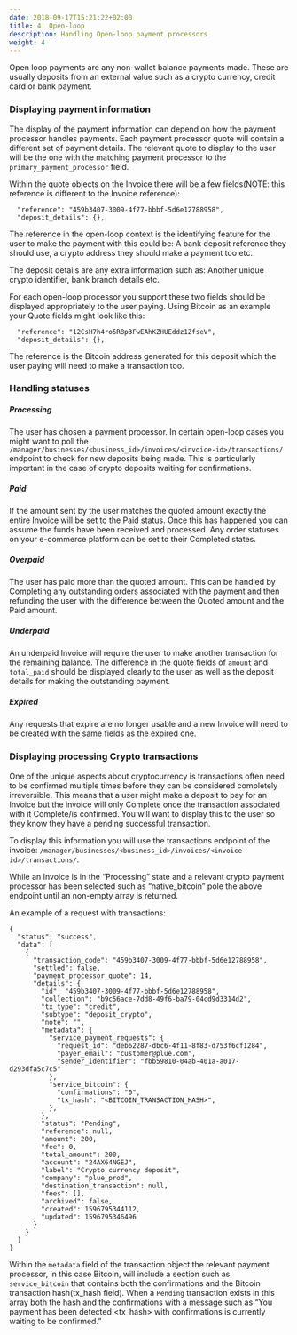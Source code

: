```yaml
---
date: 2018-09-17T15:21:22+02:00
title: 4. Open-loop
description: Handling Open-loop payment processors
weight: 4
---
```


Open loop payments are any non-wallet balance payments made. These are usually deposits from an external value such as a crypto currency, credit card or bank payment. 

### Displaying payment information
The display of the payment information can depend on how the payment processor handles payments. Each payment processor quote will contain a different set of payment details. The relevant quote to display to the user will be the one with the matching payment processor to the `primary_payment_processor` field.

Within the quote objects on the Invoice there will be a few fields(NOTE: this reference is different to the Invoice reference): 

```
  "reference": "459b3407-3009-4f77-bbbf-5d6e12788958",
  "deposit_details": {},
```

The reference in the open-loop context is the identifying feature for the user to make the payment with this could be: A bank deposit reference they should use, a crypto address they should make a payment too etc.

The deposit details are any extra information such as: Another unique crypto identifier, bank branch details etc.

For each open-loop processor you support these two fields should be displayed appropriately to the user paying. Using Bitcoin as an example your Quote fields might look like this:

```
  "reference": "12CsH7h4ro5R8p3FwEAhKZHUEddz1ZfseV",
  "deposit_details": {},
```

The reference is the Bitcoin address generated for this deposit which the user paying will need to make a transaction too.

### Handling statuses

##### Processing
The user has chosen a payment processor. In certain open-loop cases you might want to poll the `/manager/businesses/<business_id>/invoices/<invoice-id>/transactions/` endpoint to check for new deposits being made. This is particularly important in the case of crypto deposits waiting for confirmations.

##### Paid
If the amount sent by the user matches the quoted amount exactly the entire Invoice will be set to the Paid status. Once this has happened you can assume the funds have been received and processed. Any order statuses on your e-commerce platform can be set to their Completed states.

##### Overpaid
The user has paid more than the quoted amount. This can be handled by Completing any outstanding orders associated with the payment and then refunding the user with the difference between the Quoted amount and the Paid amount.

##### Underpaid
An underpaid Invoice will require the user to make another transaction for the remaining balance. The difference in the quote fields of `amount` and `total_paid` should be displayed clearly to the user as well as the deposit details for making the outstanding payment.

##### Expired
Any requests that expire are no longer usable and a new Invoice will need to be created with the same fields as the expired one.

### Displaying processing Crypto transactions
One of the unique aspects about cryptocurrency is transactions often need to be confirmed multiple times before they can be considered completely irreversible. This means that a user might make a deposit to pay for an Invoice but the invoice will only Complete once the transaction associated with it Complete/is confirmed. You will want to display this to the user so they know they have a pending successful transaction.

To display this information you will use the transactions endpoint of the invoice: `/manager/businesses/<business_id>/invoices/<invoice-id>/transactions/`.

While an Invoice is in the “Processing” state and a relevant crypto payment processor has been selected such as “native_bitcoin” pole the above endpoint until an non-empty array is returned.

An example of a request with transactions:

```
{
  "status": "success",
  "data": [
    {
      "transaction_code": "459b3407-3009-4f77-bbbf-5d6e12788958",
      "settled": false,
      "payment_processor_quote": 14,
      "details": {
        "id": "459b3407-3009-4f77-bbbf-5d6e12788958",
        "collection": "b9c56ace-7dd8-49f6-ba79-04cd9d3314d2",
        "tx_type": "credit",
        "subtype": "deposit_crypto",
        "note": "",
        "metadata": {
          "service_payment_requests": {
            "request_id": "deb62287-dbc6-4f11-8f83-d753f6cf1284",
            "payer_email": "customer@plue.com",
            "sender_identifier": "fbb59810-04ab-401a-a017-d293dfa5c7c5"
          },
          "service_bitcoin": {
            "confirmations": "0",
            "tx_hash": "<BITCOIN_TRANSACTION_HASH>",
          },
        },
        "status": "Pending",
        "reference": null,
        "amount": 200,
        "fee": 0,
        "total_amount": 200,
        "account": "24AX64NGEJ",
        "label": "Crypto currency deposit",
        "company": "plue_prod",
        "destination_transaction": null,
        "fees": [],
        "archived": false,
        "created": 1596795344112,
        "updated": 1596795346496
      }
    }
  ]
}
```

Within the `metadata` field of the transaction object the relevant payment processor, in this case Bitcoin, will include a section such as `service_bitcoin` that contains both the confirmations and the Bitcoin transaction hash(tx_hash field). When a `Pending` transaction exists in this array both the hash and the confirmations with a message such as “You payment has been detected <tx_hash> with <confirmations> confirmations is currently waiting to be confirmed.”





